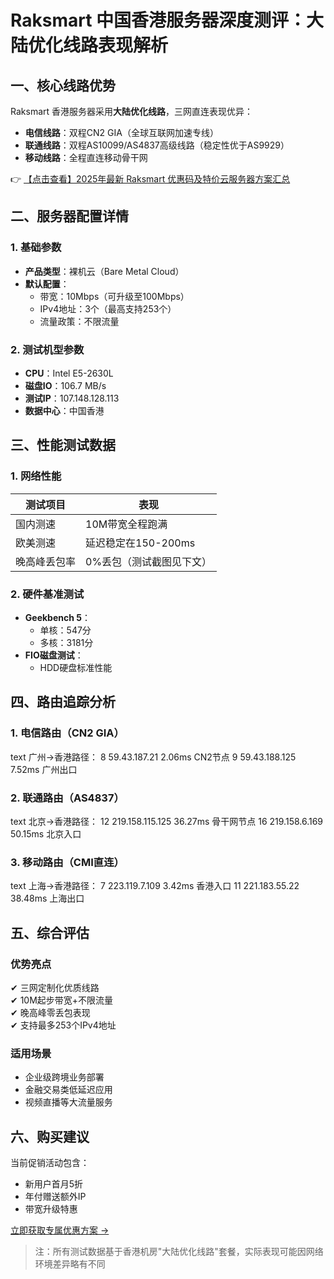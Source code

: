 # Raksmart 中国香港服务器深度测评：大陆优化线路表现解析

## 一、核心线路优势
Raksmart 香港服务器采用**大陆优化线路**，三网直连表现优异：
- **电信线路**：双程CN2 GIA（全球互联网加速专线）
- **联通线路**：双程AS10099/AS4837高级线路（稳定性优于AS9929）
- **移动线路**：全程直连移动骨干网

👉 [【点击查看】2025年最新 Raksmart 优惠码及特价云服务器方案汇总](https://bit.ly/raksmart)

## 二、服务器配置详情
### 1. 基础参数
- **产品类型**：裸机云（Bare Metal Cloud）
- **默认配置**：
  - 带宽：10Mbps（可升级至100Mbps）
  - IPv4地址：3个（最高支持253个）
  - 流量政策：不限流量

### 2. 测试机型参数
- **CPU**：Intel E5-2630L
- **磁盘IO**：106.7 MB/s
- **测试IP**：107.148.128.113
- **数据中心**：中国香港

## 三、性能测试数据
### 1. 网络性能
| 测试项目       | 表现                          |
|----------------|-------------------------------|
| 国内测速       | 10M带宽全程跑满               |
| 欧美测速       | 延迟稳定在150-200ms           |
| 晚高峰丢包率   | 0%丢包（测试截图见下文）      |

### 2. 硬件基准测试
- **Geekbench 5**：
  - 单核：547分
  - 多核：3181分
- **FIO磁盘测试**：
  - HDD硬盘标准性能

## 四、路由追踪分析
### 1. 电信路由（CN2 GIA）
text
广州→香港路径：
8  59.43.187.21  2.06ms  CN2节点
9  59.43.188.125 7.52ms  广州出口

### 2. 联通路由（AS4837）
text
北京→香港路径：
12 219.158.115.125 36.27ms  骨干网节点
16 219.158.6.169  50.15ms  北京入口

### 3. 移动路由（CMI直连）
text
上海→香港路径：
7  223.119.7.109  3.42ms  香港入口
11 221.183.55.22 38.48ms  上海出口

## 五、综合评估
### 优势亮点
✔ 三网定制化优质线路  
✔ 10M起步带宽+不限流量  
✔ 晚高峰零丢包表现  
✔ 支持最多253个IPv4地址  

### 适用场景
- 企业级跨境业务部署
- 金融交易类低延迟应用
- 视频直播等大流量服务

## 六、购买建议
当前促销活动包含：
- 新用户首月5折
- 年付赠送额外IP
- 带宽升级特惠

[立即获取专属优惠方案 →](https://bit.ly/raksmart)

> 注：所有测试数据基于香港机房"大陆优化线路"套餐，实际表现可能因网络环境差异略有不同